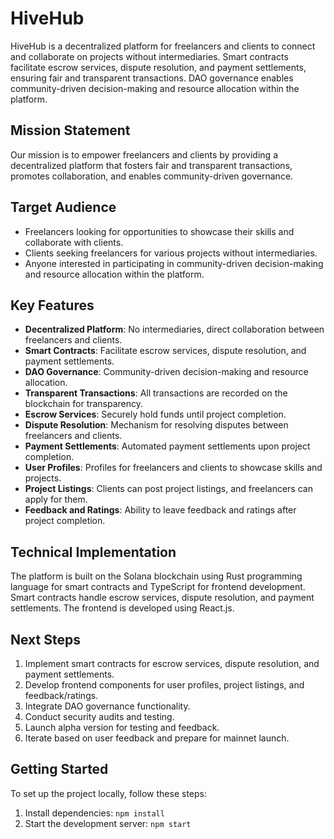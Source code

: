 # HiveHub

HiveHub is a decentralized platform for freelancers and clients to connect and collaborate on projects without intermediaries. Smart contracts facilitate escrow services, dispute resolution, and payment settlements, ensuring fair and transparent transactions. DAO governance enables community-driven decision-making and resource allocation within the platform.

## Mission Statement

Our mission is to empower freelancers and clients by providing a decentralized platform that fosters fair and transparent transactions, promotes collaboration, and enables community-driven governance.

## Target Audience

- Freelancers looking for opportunities to showcase their skills and collaborate with clients.
- Clients seeking freelancers for various projects without intermediaries.
- Anyone interested in participating in community-driven decision-making and resource allocation within the platform.

## Key Features

- **Decentralized Platform**: No intermediaries, direct collaboration between freelancers and clients.
- **Smart Contracts**: Facilitate escrow services, dispute resolution, and payment settlements.
- **DAO Governance**: Community-driven decision-making and resource allocation.
- **Transparent Transactions**: All transactions are recorded on the blockchain for transparency.
- **Escrow Services**: Securely hold funds until project completion.
- **Dispute Resolution**: Mechanism for resolving disputes between freelancers and clients.
- **Payment Settlements**: Automated payment settlements upon project completion.
- **User Profiles**: Profiles for freelancers and clients to showcase skills and projects.
- **Project Listings**: Clients can post project listings, and freelancers can apply for them.
- **Feedback and Ratings**: Ability to leave feedback and ratings after project completion.

## Technical Implementation

The platform is built on the Solana blockchain using Rust programming language for smart contracts and TypeScript for frontend development. Smart contracts handle escrow services, dispute resolution, and payment settlements. The frontend is developed using React.js.

## Next Steps

1. Implement smart contracts for escrow services, dispute resolution, and payment settlements.
2. Develop frontend components for user profiles, project listings, and feedback/ratings.
3. Integrate DAO governance functionality.
4. Conduct security audits and testing.
5. Launch alpha version for testing and feedback.
6. Iterate based on user feedback and prepare for mainnet launch.

## Getting Started

To set up the project locally, follow these steps:


1. Install dependencies: `npm install`
2. Start the development server: `npm start`


